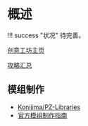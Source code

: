 # 概述

!!! success "状况"
    待完善。

[创意工坊主页](https://steamcommunity.com/app/108600/workshop/)

[攻略汇总](https://tieba.baidu.com/p/7904030495)

## 模组制作

- [Konijima/PZ-Libraries](https://github.com/Konijima/PZ-Libraries)
- [官方模组制作指南](https://pzwiki.net/wiki/Modding)
